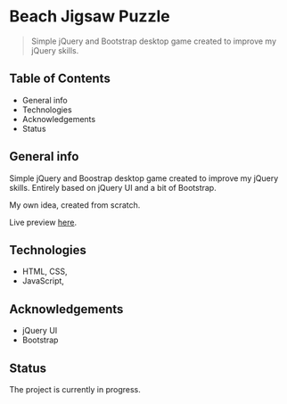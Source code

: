 # Beach Jigsaw Puzzle

> Simple jQuery and Bootstrap desktop game created to improve my jQuery skills.

## Table of Contents

 - General info
 - Technologies
 - Acknowledgements
 - Status

## General info

Simple jQuery and Boostrap desktop game created to improve my jQuery skills. Entirely based on jQuery UI and a bit of Bootstrap.

My own idea, created from scratch.

Live preview [here](https://suavek85.github.io/Beach-Jigsaw-Puzzle-Game/index.html).

## Technologies

- HTML, CSS,
- JavaScript,

## Acknowledgements

 - jQuery UI
 - Bootstrap

## Status

The project is currently in progress.
